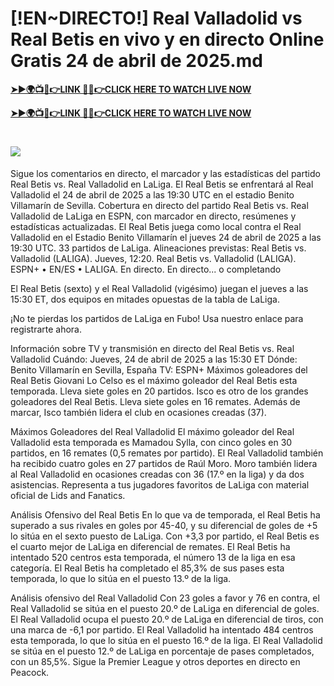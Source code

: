 # [!EN~DIRECTO!] Real Valladolid vs Real Betis en vivo y en directo Online Gratis 24 de abril de 2025.md


**[➤►🌍📺📱👉LINK 🔴✅👉CLICK HERE TO WATCH LIVE NOW](https://ultravibetv.com/soccer-trusthub/?VV)**

**[➤►🌍📺📱👉LINK 🔴✅👉CLICK HERE TO WATCH LIVE NOW](https://ultravibetv.com/soccer-trusthub/?VV)**

# [![](https://blogger.googleusercontent.com/img/b/R29vZ2xl/AVvXsEgw86QcRTQHa_0UF_R0Ce_BfmEP5mTpVruRVIlWCPMMqp8oWxkzZavuKovDSK7oHt7t7csMbgy3jKUoCHU7kED_YXGoogHBc3NxSi3Jurev7bBa3b51d-V1n3mFx857KlyS0FiziJpcUdJgJFovmDw3IASQPNDjw8eVi3p9JbVffFfUQEfkj3-qYllz/s686/soccer.gif)](https://ultravibetv.com/soccer-trusthub/?VV)

Sigue los comentarios en directo, el marcador y las estadísticas del partido Real Betis vs. Real Valladolid en LaLiga.
El Real Betis se enfrentará al Real Valladolid el 24 de abril de 2025 a las 19:30 UTC en el estadio Benito Villamarín de Sevilla.
Cobertura en directo del partido Real Betis vs. Real Valladolid de LaLiga en ESPN, con marcador en directo, resúmenes y estadísticas actualizadas.
El Real Betis juega como local contra el Real Valladolid en el Estadio Benito Villamarín el jueves 24 de abril de 2025 a las 19:30 UTC. 33 partidos de LaLiga. Alineaciones previstas:
Real Betis vs. Valladolid (LALIGA). Jueves, 12:20. Real Betis vs. Valladolid (LALIGA). ESPN+ • EN/ES • LALIGA. En directo. En directo... o completando

El Real Betis (sexto) y el Real Valladolid (vigésimo) juegan el jueves a las 15:30 ET, dos equipos en mitades opuestas de la tabla de LaLiga.

¡No te pierdas los partidos de LaLiga en Fubo! Usa nuestro enlace para registrarte ahora.

Información sobre TV y transmisión en directo del Real Betis vs. Real Valladolid
Cuándo: Jueves, 24 de abril de 2025 a las 15:30 ET
Dónde: Benito Villamarín en Sevilla, España
TV: ESPN+
Máximos goleadores del Real Betis
Giovani Lo Celso es el máximo goleador del Real Betis esta temporada. Lleva siete goles en 20 partidos.
Isco es otro de los grandes goleadores del Real Betis. Lleva siete goles en 16 remates.
Además de marcar, Isco también lidera el club en ocasiones creadas (37).

Máximos Goleadores del Real Valladolid
El máximo goleador del Real Valladolid esta temporada es Mamadou Sylla, con cinco goles en 30 partidos, en 16 remates (0,5 remates por partido).
El Real Valladolid también ha recibido cuatro goles en 27 partidos de Raúl Moro.
Moro también lidera al Real Valladolid en ocasiones creadas con 36 (17.º en la liga) y da dos asistencias.
Representa a tus jugadores favoritos de LaLiga con material oficial de Lids and Fanatics.

Análisis Ofensivo del Real Betis
En lo que va de temporada, el Real Betis ha superado a sus rivales en goles por 45-40, y su diferencial de goles de +5 lo sitúa en el sexto puesto de LaLiga.
Con +3,3 por partido, el Real Betis es el cuarto mejor de LaLiga en diferencial de remates.
El Real Betis ha intentado 520 centros esta temporada, el número 13 de la liga en esa categoría. El Real Betis ha completado el 85,3% de sus pases esta temporada, lo que lo sitúa en el puesto 13.º de la liga.

Análisis ofensivo del Real Valladolid
Con 23 goles a favor y 76 en contra, el Real Valladolid se sitúa en el puesto 20.º de LaLiga en diferencial de goles.
El Real Valladolid ocupa el puesto 20.º de LaLiga en diferencial de tiros, con una marca de -6,1 por partido.
El Real Valladolid ha intentado 484 centros esta temporada, lo que lo sitúa en el puesto 16.º de la liga.
El Real Valladolid se sitúa en el puesto 12.º de LaLiga en porcentaje de pases completados, con un 85,5%.
Sigue la Premier League y otros deportes en directo en Peacock.
